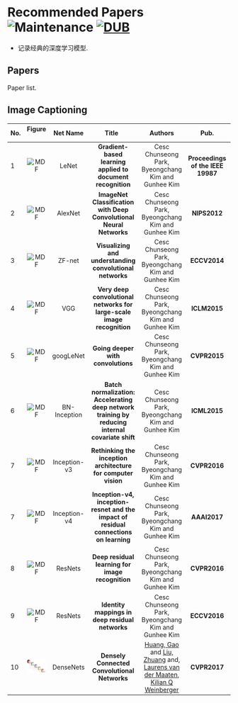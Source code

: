 # Recommended Papers ![Maintenance](https://img.shields.io/maintenance/yes/2017.svg) [![DUB](https://img.shields.io/dub/l/vibe-d.svg)](LICENSE)
- 记录经典的深度学习模型.

## Papers
Paper list.

## Image Captioning
|No.  |Figure   |Net Name |Title   |Authors  |Pub.  |Links|
|-----|:-----:|:-----:|:-----:|:-----:|:---:|:---:|
|1|![MDF](paper_image/a.png)|LeNet|__Gradient-based learning applied to document recognition__|Cesc Chunseong Park, Byeongchang Kim and Gunhee Kim|__Proceedings of the IEEE 19987__|[PDF](http://ieeexplore.ieee.org/document/726791/) [code](https://github.com/cesc-park/attend2u) 解读|
|2|![MDF](paper_image/a.png)|AlexNet|__ImageNet Classification with Deep Convolutional Neural Networks__|Cesc Chunseong Park, Byeongchang Kim and Gunhee Kim|__NIPS2012__|[PDF](http://papers.nips.cc/paper/4824-imagenet-classification-with-deep-convolutional-neural-networks.pdf) [code](https://github.com/cesc-park/attend2u) 解读|
|3|![MDF](paper_image/a.png)|ZF-net|__Visualizing and understanding convolutional networks__|Cesc Chunseong Park, Byeongchang Kim and Gunhee Kim|__ECCV2014__|[PDF](https://link.springer.com/chapter/10.1007/978-3-319-10590-1_53) [code](https://github.com/cesc-park/attend2u) 解读|
|4|![MDF](paper_image/a.png)| VGG|__Very deep convolutional networks for large-scale image recognition__|Cesc Chunseong Park, Byeongchang Kim and Gunhee Kim|__ICLM2015__|[PDF](http://www.robots.ox.ac.uk/~vgg/research/very_deep/) [code](https://github.com/cesc-park/attend2u) 解读|
|5|![MDF](paper_image/a.png)| googLeNet|__Going deeper with convolutions__|Cesc Chunseong Park, Byeongchang Kim and Gunhee Kim|__CVPR2015__|[PDF](https://www.cvfoundation.org/openaccess/content_cvpr_2015/html/Szegedy_Going_Deeper_With_2015_CVPR_paper.html) [code](https://github.com/cesc-park/attend2u) 解读|
|6|![MDF](paper_image/a.png)| BN-Inception|__Batch normalization: Accelerating deep network training by reducing internal covariate shift__|Cesc Chunseong Park, Byeongchang Kim and Gunhee Kim|__ICML2015__|[PDF](http://proceedings.mlr.press/v37/ioffe15.html) [code](https://github.com/cesc-park/attend2u) 解读|
|7|![MDF](paper_image/a.png)| Inception-v3|__Rethinking the inception architecture for computer vision__|Cesc Chunseong Park, Byeongchang Kim and Gunhee Kim|__CVPR2016__|[PDF](https://www.cv-foundation.org/openaccess/content_cvpr_2016/html/Szegedy_Rethinking_the_Inception_CVPR_2016_paper.html) [code](https://github.com/cesc-park/attend2u) 解读|
|7|![MDF](paper_image/a.png)| Inception-v4|__Inception-v4, inception-resnet and the impact of residual connections on learning__|Cesc Chunseong Park, Byeongchang Kim and Gunhee Kim|__AAAI2017__|[PDF](https://arxiv.org/pdf/1602.07261.pdf) [code](https://github.com/cesc-park/attend2u) 解读|
|8|![MDF](paper_image/a.png)| ResNets|__Deep residual learning for image recognition__|Cesc Chunseong Park, Byeongchang Kim and Gunhee Kim|__CVPR2016__|[PDF](https://www.cvfoundation.org/openaccess/content_cvpr_2016/html/He_Deep_Residual_Learning_CVPR_2016_paper.html) [code](https://github.com/cesc-park/attend2u) 解读|
|9|![MDF](paper_image/a.png)| ResNets|__Identity mappings in deep residual networks__|Cesc Chunseong Park, Byeongchang Kim and Gunhee Kim|__ECCV2016__|[PDF](https://link.springer.com/chapter/10.1007/978-3-319-46493-0_38) [code](https://github.com/cesc-park/attend2u) 解读|
|10|![MDF](netimage/densenet.jpg)| DenseNets|__Densely Connected Convolutional Networks__|[Huang, Gao](http://www.cs.cornell.edu/~gaohuang/) and [Liu, Zhuang](https://liuzhuang13.github.io/) and, [Laurens van der Maaten](https://lvdmaaten.github.io/), [Kilian Q Weinberger](https://www.cs.cornell.edu/~kilian/)|__CVPR2017__|[PDF](https://arxiv.org/pdf/1608.06993.pdf) [code](https://github.com/liuzhuang13/DenseNet) 解读|


 


 

